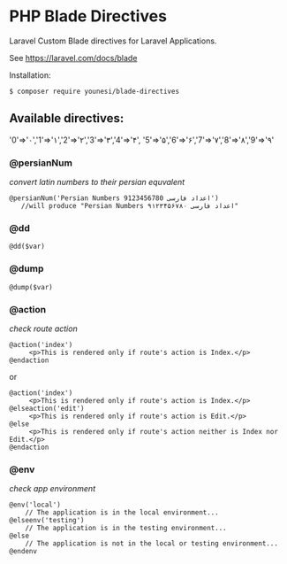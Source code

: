 # PHP Blade Directives

Laravel Custom Blade directives for Laravel Applications.


See https://laravel.com/docs/blade

Installation:

`$ composer require younesi/blade-directives`


## Available directives:
'0'=>'۰','1'=>'۱','2'=>'۲','3'=>'۳','4'=>'۴',
                        '5'=>'۵','6'=>'۶','7'=>'۷','8'=>'۸','9'=>'۹'


### @persianNum 
_convert latin numbers to their persian equvalent_

```
@persianNum('Persian Numbers 9123456780 اعداد فارسی')
   //will produce "Persian Numbers ۹۱۲۳۴۵۶۷۸۰ اعداد فارسی"
```

### @dd 
```
@dd($var)
```

### @dump 
```
@dump($var)
```

### @action
_check route action_

```
@action('index')
     <p>This is rendered only if route's action is Index.</p>
@endaction
```

or

```
@action('index')
     <p>This is rendered only if route's action is Index.</p>
@elseaction('edit')
     <p>This is rendered only if route's action is Edit.</p>
@else
     <p>This is rendered only if route's action neither is Index nor Edit.</p>
@endaction
```

### @env 
_check app environment_

```
@env('local')
    // The application is in the local environment...
@elseenv('testing')
    // The application is in the testing environment...
@else
    // The application is not in the local or testing environment...
@endenv
```

